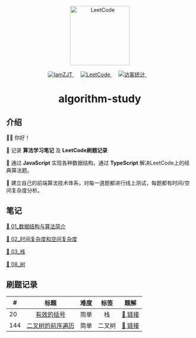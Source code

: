 <p align="center">
  <a href="https://leetcode.cn/problemset/all/">
    <img width="160" src="https://static.leetcode.cn/cn-mono-assets/production/assets/logo-dark-cn.4c5e285b.svg" alt="LeetCode" />
  </a>
</p>

<p align="center">
  <a href="https://github.com/iamzjt-front-end">
    <img src="https://img.shields.io/badge/Github-iamzjt--front--end-blue" alt="IamZJT" />
  </a>&emsp;
  <a href="https://leetcode.cn/problemset/all/">
    <img src="https://img.shields.io/badge/-LeetCode-%232c3e50?style=flat-square&logo=leetcode" alt="LeetCode">
  </a>&emsp;
  <a href="https://github.com/iamzjt-front-end">
    <img src="https://komarev.com/ghpvc/?username=iamzjt-front-end&label=++访客统计++&color=lightgrey" alt="访客统计" />
  </a>&emsp;
</p>

<h1 align="center">
  algorithm-study
</h1>

## 介绍

👨‍💻 你好！

🔸 记录 **算法学习笔记** 及 **LeetCode刷题记录**

🔸 通过 **JavaScript** 实现各种数据结构，通过 **TypeScript** 解决LeetCode上的经典算法题。

🔸 建立自己的前端算法技术体系，对每一道题都进行线上测试，每题都有时间/空间复杂度分析。

## 笔记

[📄 01_数据结构与算法简介](https://github.com/iamzjt-front-end/algorithm-study/blob/main/docs/md/01_数据结构与算法简介.md)

[📄 02_时间复杂度和空间复杂度](https://github.com/iamzjt-front-end/algorithm-study/blob/main/docs/md/02_时间复杂度和空间复杂度.md)

[📄 03_栈](https://github.com/iamzjt-front-end/algorithm-study/blob/main/docs/md/03_栈.md)

[📄 08_树](https://github.com/iamzjt-front-end/algorithm-study/blob/main/docs/md/08_树.md)

## 刷题记录

<table>
  <thead>
    <tr>
      <th>#</th>
      <th>标题</th>
      <th>难度</th>
      <th>标签</th>
      <th>题解</th>
    </tr>
  </thead>
  <tbody>
    <tr>
      <td>20</td>
      <td align="center">
        <a href="https://leetcode.cn/problems/valid-parentheses/">有效的括号</a>
      </td>
      <td>简单</td>
      <td align="center">栈</td>
      <td>
        <a href="https://github.com/iamzjt-front-end/algorithm-study/blob/main/leetcode/%5B20%5D有效的括号.md">🎯 链接</a>
      </td>
    </tr>
    <tr>
      <td>144</td>
      <td align="center">
        <a href="https://leetcode.cn/problems/binary-tree-preorder-traversal/">二叉树的前序遍历</a>
      </td>
      <td>简单</td>
      <td align="center">二叉树</td>
      <td>
        <a href="https://github.com/iamzjt-front-end/algorithm-study/blob/main/leetcode/%5B144%5D二叉树的前序遍历.md">🎯 链接</a>
      </td>
    </tr>
  </tbody>
</table>
